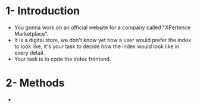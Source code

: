 # 1- Introduction
* You gonna work on an official website for a company called "XPerIence Marketplace".
* It is a digital store, we don't know yet how a user would prefer the index to look like, it's your task to decide how the index would look like in every detail.
* Your task is to code the index frontend.

# 2- Methods
* 
